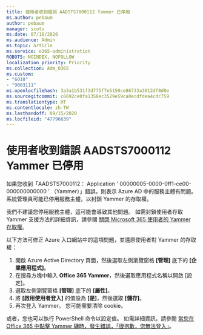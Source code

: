 ```yaml
---
title: 使用者收到錯誤 AADSTS7000112 Yammer 已停用
ms.author: pebaum
author: pebaum
manager: scotv
ms.date: 07/16/2020
ms.audience: Admin
ms.topic: article
ms.service: o365-administration
ROBOTS: NOINDEX, NOFOLLOW
localization_priority: Priority
ms.collection: Adm_O365
ms.custom:
- "6010"
- "9003111"
ms.openlocfilehash: 3a3a1b531f3d775f7e5150ce86733a3012df8d0e
ms.sourcegitcommit: c6692ce0fa1358ec3529e59ca0ecdfdea4cdc759
ms.translationtype: HT
ms.contentlocale: zh-TW
ms.lasthandoff: 09/15/2020
ms.locfileid: "47796639"
---
```

# <a name="user-receives-error-aadsts7000112-yammer-is-disabled"></a>使用者收到錯誤 AADSTS7000112 Yammer 已停用

如果您收到「AADSTS7000112： Application ' 00000005-0000-0ff1-ce00-000000000000 ' （Yammer）」錯誤，則表示 Azure AD 中的服務主體有問題。 系統管理員可能已停用服務主體，以封鎖 Yammer 的存取權。

我們不建議您停用服務主體，這可能會導致其他問題。 如需封鎖使用者存取 Yammer 支援方法的詳細資訊，請參閱 [關閉 Microsoft 365 使用者的 Yammer 存取權](https://docs.microsoft.com/yammer/manage-yammer-users/turn-off-user-access)。  

以下方法可修正 Azure 入口網站中的這項問題，並還原使用者對 Yammer 的存取權：

1.  開啟 Azure Active Directory 頁面，然後選取左側瀏覽窗格 **[管理]** 底下的 **[企業應用程式]**。
3.  在搜尋方塊中輸入 **Office 365 Yammer**，然後選取應用程式名稱以開啟 [設定]。
4.  選取左側瀏覽窗格 **[管理]** 底下的 **[屬性]**。
5.  將 **[啟用使用者登入]** 的值設為 **[是]**，然後選取 **[儲存]**。
6.  再次登入 Yammer。 您可能需要清除 cookie。

或者，您也可以執行 PowerShell 命令以設定值。 如需詳細資訊，請參閱 [當您在 Office 365 中點擊 Yammer 磚時，發生錯誤，「很抱歉，您無法登入」](https://docs.microsoft.com/yammer/troubleshoot-problems/error-when-click-the-yammer-tile-in-office-365)。 